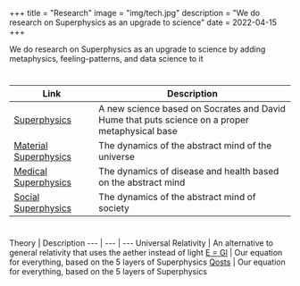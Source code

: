 +++
title = "Research"
image = "img/tech.jpg"
description = "We do research on Superphysics as an upgrade to science"
date = 2022-04-15
+++

We do research on Superphysics as an upgrade to science by adding metaphysics, feeling-patterns, and data science to it 

#

Link | Description 
--- | ---
[Superphysics](https://superphysics.one) &nbsp; &nbsp; &nbsp; | A new science based on Socrates and David Hume that puts science on a proper metaphysical base  
[Material Superphysics](https://superphysics.one/material) &nbsp; &nbsp; &nbsp; | The dynamics of the abstract mind of the universe
[Medical Superphysics](https://superphysics.one/medical) &nbsp; &nbsp; &nbsp; | The dynamics of disease and health based on the abstract mind
[Social Superphysics](https://superphysics.one/social) &nbsp; &nbsp; &nbsp; | The dynamics of the abstract mind of society 


#

Theory | Description
--- | --- | ---
Universal Relativity | An alternative to general relativity that uses the aether instead of light
[E = Gl](https://superphysics.one/articles/pantrynomics/the-eagle) | Our equation for everything, based on the 5 layers of Superphysics
[Qosts](https://superphysics.one/material/qost) | Our equation for everything, based on the 5 layers of Superphysics

